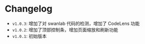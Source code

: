# Changelog

- `v1.0.3`: 增加了对 swanlab 代码的检测，增加了 CodeLens 功能
- `v1.0.2`: 增加了顶部控制条，增加页面缩放和刷新功能
- `v1.0.1`: 初始版本
